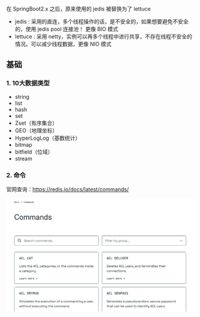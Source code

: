 在 SpringBoot2.x 之后，原来使用的 jedis 被替换为了 lettuce

- jedis : 采用的直连，多个线程操作的话，是不安全的，如果想要避免不安全的，使用 jedis pool 连接池！ 更像 BIO 模式
- lettuce : 采用 netty，实例可以再多个线程中进行共享，不存在线程不安全的情况。可以减少线程数据，更像 NIO 模式

## 基础

### 1. 10大数据类型

-  string
- list
- hash
- set
- Zset（有序集合）
- GEO（地理坐标）
- HyperLogLog（基数统计）
- bitmap
- bitfield（位域）
- stream

### 2. 命令

官网查询：https://redis.io/docs/latest/commands/

![ ](pic/image-20240505164243579.png)











